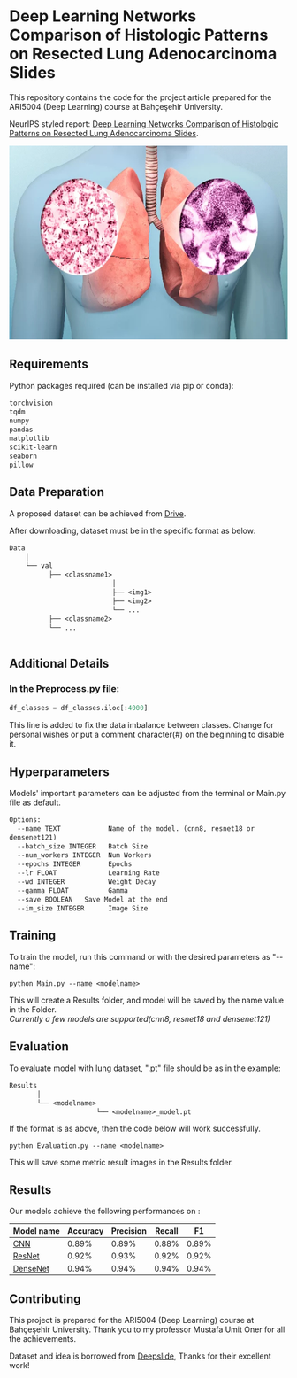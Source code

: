 
# Deep Learning Networks Comparison of Histologic Patterns on Resected Lung Adenocarcinoma Slides

This repository contains the code for the project article prepared for the ARI5004 (Deep Learning) course at Bahçeşehir University. 

NeurIPS styled report: [Deep Learning Networks Comparison of Histologic Patterns on Resected Lung
Adenocarcinoma Slides](https://drive.google.com/file/d/1aE8Vi3HnBVBwzreEH-uyyYbEczZrkOeL/view?usp=sharing).

<p align="center">
<img src="etc/lung-cancer.jpg" height=350>
</p>

## Requirements

Python packages required (can be installed via pip or conda):

``` 
torchvision
tqdm
numpy
pandas
matplotlib
scikit-learn
seaborn
pillow
```

## Data Preparation

A proposed dataset can be achieved from [Drive](https://drive.google.com/file/d/1Q2SaakGyjvc5FaaaBisKaBBGwh0J5z0X/view?usp=sharing).

After downloading, dataset must be in the specific format as below:

```
Data
    │
    └── val
          ├── <classname1>
                          │ 
                          ├── <img1>
                          ├── <img2>
                          └── ...
          ├── <classname2>  
          └── ...    
      
```

## Additional Details

### In the Preprocess.py file:
``` python
df_classes = df_classes.iloc[:4000]
```
This line is added to fix the data imbalance between classes. 
Change for personal wishes or put a comment character(#) on the beginning to disable it.


## Hyperparameters
Models' important parameters can be adjusted from the terminal or Main.py file as default.

```
Options:
  --name TEXT            Name of the model. (cnn8, resnet18 or densenet121)
  --batch_size INTEGER   Batch Size
  --num_workers INTEGER  Num Workers
  --epochs INTEGER       Epochs
  --lr FLOAT             Learning Rate
  --wd INTEGER           Weight Decay
  --gamma FLOAT          Gamma
  --save BOOLEAN   Save Model at the end
  --im_size INTEGER      Image Size
```

## Training

To train the model, run this command or with the desired parameters as "--name":

```train
python Main.py --name <modelname>
```
This will create a Results folder, and model will be saved by the name value in the Folder.
<br />*Currently a few models are supported(cnn8, resnet18 and densenet121)*

## Evaluation

To evaluate model with lung dataset, ".pt" file should be as in the example:

```results
Results
       │
       └── <modelname>
                      └── <modelname>_model.pt
```
If the format is as above, then the code below will work successfully.

```eval
python Evaluation.py --name <modelname>
```
This will save some metric result images in the Results folder.

## Results

Our models achieve the following performances on :


| Model name                                                                                     | Accuracy | Precision | Recall | F1    |
|------------------------------------------------------------------------------------------------|----------|-----------|--------|-------|
| [CNN](https://drive.google.com/file/d/1Mhbxo7XYpfiaX-KtvCK_PL4HfoGSjWqa/view?usp=sharing)      | 0.89%    | 0.89%     | 0.88%  | 0.89% |
| [ResNet](https://drive.google.com/file/d/1sWPm_AEl2mOrgICo2xV8whX_ht7wYYn3/view?usp=sharing)   | 0.92%    | 0.93%     | 0.92%  | 0.92% |
| [DenseNet](https://drive.google.com/file/d/1xIVPKVo8dyuEyHEAa04DCTCnOj-mcZ_R/view?usp=sharing) | 0.94%    | 0.94%     | 0.94%  | 0.94% |


## Contributing
This project is prepared for the ARI5004 (Deep Learning) course at Bahçeşehir University. 
Thank you to my professor Mustafa Umit Oner for all the achievements.

Dataset and idea is borrowed from [Deepslide](https://github.com/BMIRDS/deepslide), Thanks for their excellent work!
